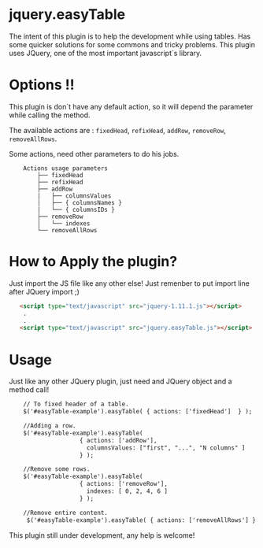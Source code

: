 jquery.easyTable
================

The intent of this plugin is to help the development while using tables.
Has some quicker solutions for some commons and tricky problems.
This plugin uses JQuery, one of the most important javascript`s library.

Options !!
==============
This plugin is don`t have any default action, so it will depend the parameter while calling the method.

The available actions are : `fixedHead`, `refixHead`, `addRow`, `removeRow`, `removeAllRows`.

Some actions, need other parameters to do his jobs.
```
    Actions usage parameters
        ├── fixedHead
        ├── refixHead
        ├── addRow
        |   ├── columnsValues
        │   ├── { columnsNames }  
        |   └── { columnsIDs }
        ├── removeRow
        │   └── indexes
        └── removeAllRows
```

How to Apply the plugin?
================

Just import the JS file like any other else!
Just remenber to put import line after JQuery import ;)

```html
   <script type="text/javascript" src="jquery-1.11.1.js"></script>
    .
    .
   <script type="text/javascript" src="jquery.easyTable.js"></script>
```

Usage
==============

Just like any other JQuery plugin, just need and JQuery object and a method call!

```html
    // To fixed header of a table.
    $('#easyTable-example').easyTable( { actions: ['fixedHead']  } );  

    //Adding a row.
    $('#easyTable-example').easyTable(
                    { actions: ['addRow'],
                      columnsValues: ["first", "...", "N columns" ]
                    } );

    //Remove some rows.
    $('#easyTable-example').easyTable(
                    { actions: ['removeRow'],
                      indexes: [ 0, 2, 4, 6 ]
                    } );  

    //Remove entire content.
     $('#easyTable-example').easyTable( { actions: ['removeAllRows'] } );  

```

This plugin still under development, any help is welcome!
